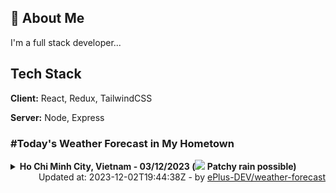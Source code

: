 ## 🚀 About Me
I'm a full stack developer...


## Tech Stack

**Client:** React, Redux, TailwindCSS

**Server:** Node, Express

### #Today's Weather Forecast in My Hometown



<details>
    <summary><b>Ho Chi Minh City, Vietnam - 03/12/2023 (<img src="https://cdn.weatherapi.com/weather/64x64/day/176.png" /> Patchy rain possible)</b>
    </summary>

    
<table>
    <tr>
        <th>Hour</th>
        
    </tr>
    <tr>
        <th>Weather</th>
        
    </tr>
    <tr>
        <th>Condition</th>
        
    </tr>
    <tr>
        <th>Temperature</th>
        
    </tr>
    <tr>
        <th>Wind</th>
        
    </tr>
</table>

</details>

<div align="right">
    Updated at: 2023-12-02T19:44:38Z - by <a target="_blank"
        href="https://github.com/ePlus-DEV/weather-forecast">ePlus-DEV/weather-forecast</a>
</div>